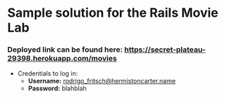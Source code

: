 # Sample solution for the Rails Movie Lab

### Deployed link can be found here: https://secret-plateau-29398.herokuapp.com/movies
  - Credentials to log in:
    - **Username:** rodrigo_fritsch@hermistoncarter.name
    - **Password:** blahblah
